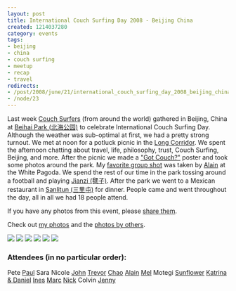 ```yaml
--- 
layout: post
title: International Couch Surfing Day 2008 - Beijing China
created: 1214037280
category: events
tags:
- beijing
- china
- couch surfing
- meetup
- recap
- travel
redirects:
- /post/2008/june/21/international_couch_surfing_day_2008_beijing_china
- /node/23
---
```

Last week <a href="http://en.wikipedia.org/wiki/CouchSurfing">Couch Surfers</a> (from around the world) gathered in Beijing, China at <a href="http://en.wikipedia.org/wiki/Beihai_Park">Beihai Park (北海公园)</a> to celebrate International Couch Surfing Day. Although the weather was sub-optimal at first, we had a pretty strong turnout. We met at noon for a potluck picnic in the <a href="http://en.wikipedia.org/wiki/Long_Corridor">Long Corridor</a>. We spent the afternoon chatting about travel, life, philosophy, trust, Couch Surfing, Beijing, and more. After the picnic we made a <a href="http://gallery.johndbritton.com/v/2008/china/beijing/couch_surfer/080614+009.jpg.html">"Got Couch?"</a> poster and took some photos around the park. My <a href="http://gallery.johndbritton.com/v/2008/china/beijing/couch_surfer/IMG_2909.jpg.html">favorite group shot</a> was taken by <a href="http://www.couchsurfing.com/people/alainsojourner">Alain</a> at the White Pagoda. We spend the rest of our time in the park tossing around a football and playing <a href="http://en.wikipedia.org/wiki/Jianzi">Jianzi (毽子)</a>. After the park we went to a Mexican restaurant in <a href="http://en.wikipedia.org/wiki/Sanlitun">Sanlitun (三里屯)</a> for dinner. People came and went throughout the day, all in all we had 18 people attend.

If you have any photos from this event, please <a href="http://gallery.johndbritton.com/main.php?g2_view=core.ItemAdmin&g2_subView=core.ItemAdd&g2_itemId=52588&g2_return=%2Fv%2F2008%2Fchina%2Fbeijing%2Fcouch_surfer%2F%3F">share them</a>.

Check out <a href="http://gallery.johndbritton.com/v/2008/china/beijing/john/couch_surfing_day_beijing_2008_beihai_park/">my photos</a> and the <a href="http://gallery.johndbritton.com/v/2008/china/beijing/couch_surfer/">photos by others</a>.

<a href="http://gallery.johndbritton.com/v/2008/china/beijing/couch_surfer/080614+007.jpg.html"><img src="http://gallery.johndbritton.com/d/52983-2/080614+007.jpg" /></a> <a href="http://gallery.johndbritton.com/v/2008/china/beijing/couch_surfer/080614+009.jpg.html"><img src="http://gallery.johndbritton.com/d/52995-2/080614+009.jpg" /></a> <a href="http://gallery.johndbritton.com/v/2008/china/beijing/couch_surfer/IMG_2909.jpg.html"><img src="http://gallery.johndbritton.com/d/52635-4/IMG_2909.jpg" /></a> <a href="http://gallery.johndbritton.com/v/2008/china/beijing/couch_surfer/IMG_2902.jpg.html"><img src="http://gallery.johndbritton.com/d/52620-2/IMG_2902.jpg" /></a> <a href="http://gallery.johndbritton.com/v/2008/china/beijing/john/couch_surfing_day_beijing_2008_beihai_park/IMG_1200.JPG.html"><img src="http://gallery.johndbritton.com/d/52470-3/IMG_1200.JPG" /></a> <a href="http://gallery.johndbritton.com/v/2008/china/beijing/john/couch_surfing_day_beijing_2008_beihai_park/IMG_1210.JPG.html"><img src="http://gallery.johndbritton.com/d/52533-3/IMG_1210.JPG" /></a>

<h3>Attendees (in no particular order):</h3>
Pete
<a href="http://www.couchsurfing.com/people/brandchopian">Paul</a>
Sara
Nicole
<a href="http://www.couchsurfing.com/people/johndbritton">John</a>
<a href="http://www.couchsurfing.com/people/tgray">Trevor</a>
<a href="http://www.couchsurfing.com/people/superme">Chao</a>
<a href="http://www.couchsurfing.com/people/alainsojourner">Alain</a>
<a href="http://www.couchsurfing.com/people/meldymel">Mel</a>
Motegi 
<a href="http://www.couchsurfing.com/people/sunflowerbeijing">Sunflower</a>
<a href="http://www.couchsurfing.com/people/kat.n.dan">Katrina &amp; Daniel</a>
<a href="http://www.couchsurfing.com/people/ines1986">Ines</a>
<a href="http://www.couchsurfing.com/people/prometheusmarc">Marc</a>
<a href="http://www.couchsurfing.com/profile.html?id=2A836K5">Nick</a>
Colvin
<a href="http://www.couchsurfing.com/profile.html?id=4CVQ5CA">Jenny</a>

